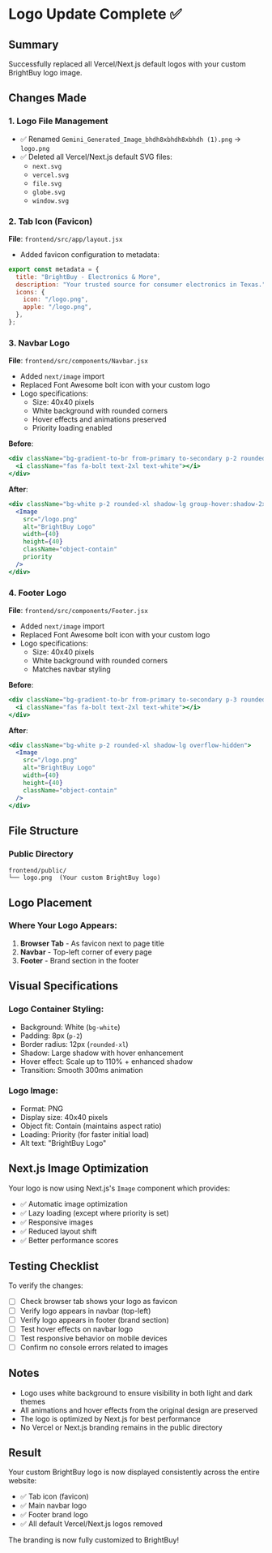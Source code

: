 # Logo Update Complete ✅

## Summary

Successfully replaced all Vercel/Next.js default logos with your custom BrightBuy logo image.

## Changes Made

### 1. Logo File Management

- ✅ Renamed `Gemini_Generated_Image_bhdh8xbhdh8xbhdh (1).png` → `logo.png`
- ✅ Deleted all Vercel/Next.js default SVG files:
  - `next.svg`
  - `vercel.svg`
  - `file.svg`
  - `globe.svg`
  - `window.svg`

### 2. Tab Icon (Favicon)

**File**: `frontend/src/app/layout.jsx`

- Added favicon configuration to metadata:

```javascript
export const metadata = {
  title: "BrightBuy - Electronics & More",
  description: "Your trusted source for consumer electronics in Texas.",
  icons: {
    icon: "/logo.png",
    apple: "/logo.png",
  },
};
```

### 3. Navbar Logo

**File**: `frontend/src/components/Navbar.jsx`

- Added `next/image` import
- Replaced Font Awesome bolt icon with your custom logo
- Logo specifications:
  - Size: 40x40 pixels
  - White background with rounded corners
  - Hover effects and animations preserved
  - Priority loading enabled

**Before**:

```jsx
<div className="bg-gradient-to-br from-primary to-secondary p-2 rounded-xl">
  <i className="fas fa-bolt text-2xl text-white"></i>
</div>
```

**After**:

```jsx
<div className="bg-white p-2 rounded-xl shadow-lg group-hover:shadow-2xl transition-all duration-300 group-hover:scale-110 overflow-hidden">
  <Image
    src="/logo.png"
    alt="BrightBuy Logo"
    width={40}
    height={40}
    className="object-contain"
    priority
  />
</div>
```

### 4. Footer Logo

**File**: `frontend/src/components/Footer.jsx`

- Added `next/image` import
- Replaced Font Awesome bolt icon with your custom logo
- Logo specifications:
  - Size: 40x40 pixels
  - White background with rounded corners
  - Matches navbar styling

**Before**:

```jsx
<div className="bg-gradient-to-br from-primary to-secondary p-3 rounded-xl shadow-lg">
  <i className="fas fa-bolt text-2xl text-white"></i>
</div>
```

**After**:

```jsx
<div className="bg-white p-2 rounded-xl shadow-lg overflow-hidden">
  <Image
    src="/logo.png"
    alt="BrightBuy Logo"
    width={40}
    height={40}
    className="object-contain"
  />
</div>
```

## File Structure

### Public Directory

```
frontend/public/
└── logo.png  (Your custom BrightBuy logo)
```

## Logo Placement

### Where Your Logo Appears:

1. **Browser Tab** - As favicon next to page title
2. **Navbar** - Top-left corner of every page
3. **Footer** - Brand section in the footer

## Visual Specifications

### Logo Container Styling:

- Background: White (`bg-white`)
- Padding: 8px (`p-2`)
- Border radius: 12px (`rounded-xl`)
- Shadow: Large shadow with hover enhancement
- Hover effect: Scale up to 110% + enhanced shadow
- Transition: Smooth 300ms animation

### Logo Image:

- Format: PNG
- Display size: 40x40 pixels
- Object fit: Contain (maintains aspect ratio)
- Loading: Priority (for faster initial load)
- Alt text: "BrightBuy Logo"

## Next.js Image Optimization

Your logo is now using Next.js's `Image` component which provides:

- ✅ Automatic image optimization
- ✅ Lazy loading (except where priority is set)
- ✅ Responsive images
- ✅ Reduced layout shift
- ✅ Better performance scores

## Testing Checklist

To verify the changes:

- [ ] Check browser tab shows your logo as favicon
- [ ] Verify logo appears in navbar (top-left)
- [ ] Verify logo appears in footer (brand section)
- [ ] Test hover effects on navbar logo
- [ ] Test responsive behavior on mobile devices
- [ ] Confirm no console errors related to images

## Notes

- Logo uses white background to ensure visibility in both light and dark themes
- All animations and hover effects from the original design are preserved
- The logo is optimized by Next.js for best performance
- No Vercel or Next.js branding remains in the public directory

## Result

Your custom BrightBuy logo is now displayed consistently across the entire website:

- ✅ Tab icon (favicon)
- ✅ Main navbar logo
- ✅ Footer brand logo
- ✅ All default Vercel/Next.js logos removed

The branding is now fully customized to BrightBuy!
